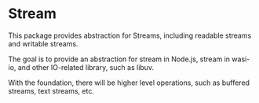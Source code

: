 # Stream

This package provides abstraction for Streams, including readable streams and writable streams.

The goal is to provide an abstraction for stream in Node.js, stream in wasi-io, and other IO-related library, such as libuv.

With the foundation, there will be higher level operations, such as buffered streams, text streams, etc.